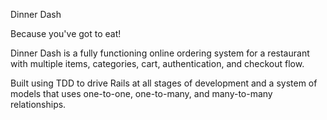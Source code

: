 Dinner Dash

Because you've got to eat!

Dinner Dash is a fully functioning online ordering system for a restaurant with multiple items, categories, cart, authentication, and checkout flow.

Built using TDD to drive Rails at all stages of development and a system of models that uses one-to-one, one-to-many, and many-to-many relationships.
